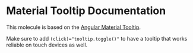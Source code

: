 # Material Tooltip Documentation

This molecule is based on the [Angular Material Tooltip](https://material.angular.io/components/tooltip/overview).

Make sure to add `(click)="tooltip.toggle()"` to have a tooltip that works reliable on touch devices as well.